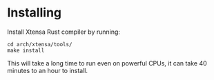 # Installing

Install Xtensa Rust compiler by running:
```commandline
cd arch/xtensa/tools/
make install
```

This will take a long time to run even on powerful CPUs, it can take 40 minutes to an hour to install.